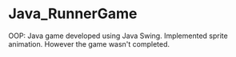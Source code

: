 # Java_RunnerGame
OOP: Java game developed using Java Swing. Implemented sprite animation. However the game wasn't completed.
